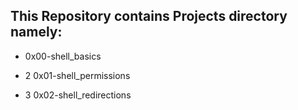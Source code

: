 ## This Repository contains Projects directory namely:
* 0x00-shell_basics
- 2 0x01-shell_permissions
+ 3 0x02-shell_redirections
